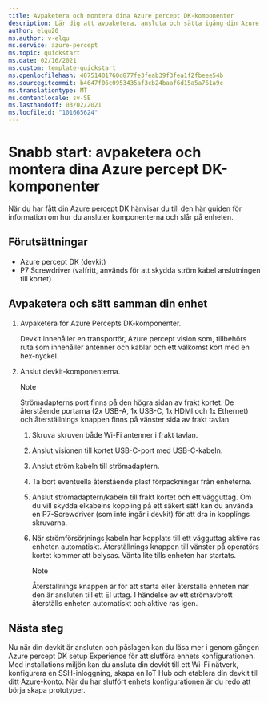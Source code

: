 ```yaml
---
title: Avpaketera och montera dina Azure percept DK-komponenter
description: Lär dig att avpaketera, ansluta och sätta igång din Azure percept DK
author: elqu20
ms.author: v-elqu
ms.service: azure-percept
ms.topic: quickstart
ms.date: 02/16/2021
ms.custom: template-quickstart
ms.openlocfilehash: 40751401760d877fe3feab39f3fea1f2fbeee54b
ms.sourcegitcommit: b4647f06c0953435af3cb24baaf6d15a5a761a9c
ms.translationtype: MT
ms.contentlocale: sv-SE
ms.lasthandoff: 03/02/2021
ms.locfileid: "101665624"
---
```

# <a name="quickstart-unbox-and-assemble-your-azure-percept-dk-components"></a>Snabb start: avpaketera och montera dina Azure percept DK-komponenter

När du har fått din Azure percept DK hänvisar du till den här guiden för information om hur du ansluter komponenterna och slår på enheten.

## <a name="prerequisites"></a>Förutsättningar

- Azure percept DK (devkit)
- P7 Screwdriver (valfritt, används för att skydda ström kabel anslutningen till kortet)

## <a name="unbox-and-assemble-your-device"></a>Avpaketera och sätt samman din enhet

1. Avpaketera för Azure Percepts DK-komponenter.

    Devkit innehåller en transportör, Azure percept vision som, tillbehörs ruta som innehåller antenner och kablar och ett välkomst kort med en hex-nyckel.

1. Anslut devkit-komponenterna.

    > [!NOTE]
    > Strömadapterns port finns på den högra sidan av frakt kortet. De återstående portarna (2x USB-A, 1x USB-C, 1x HDMI och 1x Ethernet) och återställnings knappen finns på vänster sida av frakt tavlan.

    1. Skruva skruven både Wi-Fi antenner i frakt tavlan.

    1. Anslut visionen till kortet USB-C-port med USB-C-kabeln.

    1. Anslut ström kabeln till strömadaptern.

    1. Ta bort eventuella återstående plast förpackningar från enheterna.

    1. Anslut strömadaptern/kabeln till frakt kortet och ett vägguttag. Om du vill skydda elkabelns koppling på ett säkert sätt kan du använda en P7-Screwdriver (som inte ingår i devkit) för att dra in kopplings skruvarna.

    1. När strömförsörjnings kabeln har kopplats till ett vägguttag aktive ras enheten automatiskt. Återställnings knappen till vänster på operatörs kortet kommer att belysas. Vänta lite tills enheten har startats.

        > [!NOTE]
        > Återställnings knappen är för att starta eller återställa enheten när den är ansluten till ett El uttag. I händelse av ett strömavbrott återställs enheten automatiskt och aktive ras igen.

## <a name="next-steps"></a>Nästa steg

Nu när din devkit är ansluten och påslagen kan du läsa mer i genom gången Azure percept DK setup Experience för att slutföra enhets konfigurationen. Med installations miljön kan du ansluta din devkit till ett Wi-Fi nätverk, konfigurera en SSH-inloggning, skapa en IoT Hub och etablera din devkit till ditt Azure-konto. När du har slutfört enhets konfigurationen är du redo att börja skapa prototyper.
